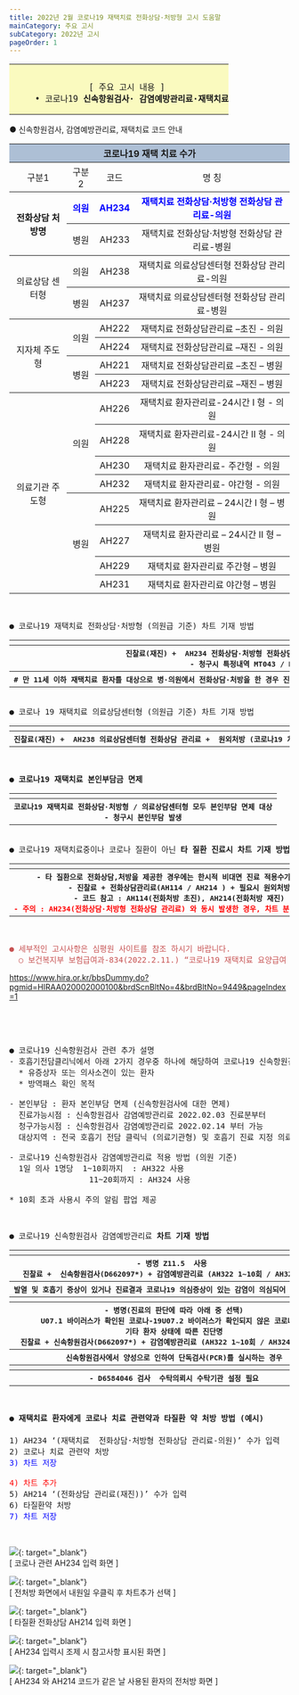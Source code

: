 ```yaml
---
title: 2022년 2월 코로나19 재택치료 전화상담·처방형 고시 도움말
mainCategory: 주요 고시
subCategory: 2022년 고시
pageOrder: 1
---
```

<table style="width:100%;">
  <tbody style="font-size:15px;background:#FAFABF">
    <tr>
     <th style="background:#FAFABF;padding:10px 0px 0px 10px;font-weight:normal">
     <br>
     <pre style="margin:0">
  [ 주요 고시 내용 ]
    • 코로나19 <span style="font-weight:bold;">신속항원검사· 감염예방관리료·재택치료</span>
     </pre>
     </th>    
    </tr>
  </tbody>
</table>


<p style="margin-bottom:0">● 신속항원검사, 감염예방관리료, 재택치료 코드 안내</p>
<table style="width:100%">
    <tr style="background:#ADBFD5">
        <th colspan="4" style="text-align:center">코로나19 재택 치료 수가</th>
    </tr>
    <tr>
        <th style="font-weight:normal;text-align:center">구분1</th>
        <th style="font-weight:normal;text-align:center">구분2</th>
        <th style="font-weight:normal;text-align:center">코드</th>
        <th style="font-weight:normal;text-align:center">명       칭</th>
    </tr>
    <tr>
        <th rowspan="2">전화상담 처방명</th>
        <th style="color:blue">의원</th>
        <th style="color:blue">AH234</th>
        <th style="color:blue">재택치료 전화상담·처방형 전화상담 관리료-의원</th>
    </tr>
    <tr>
        <th style="font-weight:normal">병원</th>
        <th style="font-weight:normal">AH233</th>
        <th style="font-weight:normal">재택치료 전화상담·처방형 전화상담 관리료-병원</th>
    </tr>
    <tr>
        <th rowspan="2" style="font-weight:normal">의료상담 센터형</th>
        <th style="font-weight:normal">의원</th>
        <th style="font-weight:normal">AH238</th>
        <th style="font-weight:normal">재택치료 의료상담센터형 전화상담 관리료-의원</th>
    </tr>
    <tr>
        <th style="font-weight:normal">병원</th>
        <th style="font-weight:normal">AH237</th>
        <th style="font-weight:normal">재택치료 의료상담센터형 전화상담 관리료-병원</th>
    </tr>
    <tr>
        <th rowspan="4" style="font-weight:normal">지자체 주도형</th>
        <th rowspan="2" style="font-weight:normal">의원</th>
        <th style="font-weight:normal">AH222</th>
        <th style="font-weight:normal">재택치료 전화상담관리료 –초진 - 의원</th>
    </tr>
    <tr>
        <th style="font-weight:normal">AH224</th>
        <th style="font-weight:normal">재택치료 전화상담관리료 –재진 - 의원</th>
    </tr>
    <tr>
        <th rowspan="2" style="font-weight:normal">병원</th>
        <th style="font-weight:normal">AH221</th>
        <th style="font-weight:normal">재택치료 전화상담관리료 –초진 – 병원</th>
    </tr>
    <tr>
        <th style="font-weight:normal">AH223</th>
        <th style="font-weight:normal">재택치료 전화상담관리료 –재진 – 병원</th>
    </tr>
    <tr>
        <th rowspan="8" style="font-weight:normal">의료기관 주도형</th>
        <th rowspan="4" style="font-weight:normal">의원</th>
        <th style="font-weight:normal">AH226</th>
        <th style="font-weight:normal">재택치료 환자관리료-24시간 I 형 - 의원</th>
    </tr>
    <tr>
        <th style="font-weight:normal">AH228</th>
        <th style="font-weight:normal">재택치료 환자관리료-24시간 II 형 - 의원</th>
    </tr>
    <tr>
        <th style="font-weight:normal">AH230</th>
        <th style="font-weight:normal">재택치료 환자관리료- 주간형 - 의원</th>
    </tr>
    <tr>
        <th style="font-weight:normal">AH232</th>
        <th style="font-weight:normal">재택치료 환자관리료- 야간형 - 의원</th>
    </tr>
    <tr>
        <th rowspan="4" style="font-weight:normal">병원</th>
        <th style="font-weight:normal">AH225</th>
        <th style="font-weight:normal">재택치료 환자관리료 – 24시간 I 형 – 병원</th>
    </tr>
    <tr>
        <th style="font-weight:normal">AH227</th>
        <th style="font-weight:normal">재택치료 환자관리료 – 24시간 II 형 – 병원</th>
    </tr>
    <tr>
        <th style="font-weight:normal">AH229</th>
        <th style="font-weight:normal">재택치료 환자관리료 주간형 – 병원</th>
    </tr>
    <tr>
        <th style="font-weight:normal">AH231</th>
        <th style="font-weight:normal">재택치료 환자관리료 야간형 – 병원</th>
    </tr>
</table>
<br/>

<pre style="margin-bottom:0">
● 코로나19 재택치료 전화상담·처방형 (의원급 기준) 차트 기재 방법
</pre>
<table style="width:100%">
    <tr>
        <th>
            <a href="/images//docs/main13/sub22/page1_1.png" target="_blank"><img src="/images//docs/main13/sub22/page1_1.png" alt=""/> 
            </a>
        </th>
    </tr>
    <tr>
        <th>
<pre style="margin:0">
진찰료(재진) +  AH234 전화상담·처방형 전화상담 관리료  + 원외처방 (코로나19 치료목적 약품)
- 청구시 특정내역 MT043 / MX999 / JX999 자동 수록됨
</pre>
        </th>
    </tr>
    <tr>
        <th>
<pre style="margin:0">
<span style="font-weight:bold"># 만 11세 이하 재택치료 환자를 대상으로 병·의원에서 전화상담·처방</span>을 한 경우 진찰료는 <span style="font-weight:bold">1일 2회까지 산정가능</span> (전화상담 관리료는 진찰료 산정과 동일한 횟수 산정)
</pre>
        </th>
    </tr>
</table>
<br/>

<pre style="margin:0;">
● 코로나 19 재택치료 의료상담센터형 (의원급 기준) 차트 기재 방법
</pre>
<table style="width:100%">
    <tr>
        <th>
            <a href="/images//docs/main13/sub22/page1_2.png" target="_blank"><img src="/images//docs/main13/sub22/page1_2.png" alt=""/> 
            </a>
        </th>
    </tr>
    <tr>
        <th>
<pre style="margin:0">
진찰료(재진) +  AH238 의료상담센터형 전화상담 관리료 +  원외처방 (코로나19 치료목적 약품)
</pre>
        </th>
    </tr>
</table>
<br/>

<pre style="margin-bottom:0;font-weight:bold">
● 코로나19 재택치료 본인부담금 면제
</pre>
<table style="width:100%">
    <tr>
        <th>
            <a href="/images//docs/main13/sub22/page1_3.png" target="_blank"><img src="/images//docs/main13/sub22/page1_3.png" alt=""/> 
            </a>
        </th>
    </tr>
    <tr>
        <th>
<pre style="margin:0">
코로나19 재택치료 전화상담·처방형 / 의료상담센터형 모두 본인부담 면제 대상
<span style="font-weight:bold">- 청구시 본인부담 발생</span>
</pre>
        </th>
    </tr>
</table>
<br/>

<pre style="margin:0;">
● 코로나19 재택치료중이나 코로나 질환이 아닌 <span style="font-weight:bold">타 질환 진료시 차트 기재 방법</span>
</pre>
<table style="width:100%">
    <tr>
        <th>
            <a href="/images//docs/main13/sub22/page1_4.png" target="_blank"><img src="/images//docs/main13/sub22/page1_4.png" alt=""/> 
            </a>
        </th>
    </tr>
    <tr>
        <th>
<pre style="margin:0">
<span style="font-weight:bold">- 타 질환으로 전화상담,처방을 제공한 경우에는 한시적 비대면 진료 적용수가를 산정함</span>
- 진찰료 + 전화상담관리료(AH114 / AH214 ) + 필요시 원외처방
<span style="font-weight:bold">- 코드 참고 : AH114(전화처방 초진), AH214(전화처방 재진)</span>
<span style="font-weight:bold;color:red">- 주의 : AH234(전화상담·처방형 전화상담 관리료) 와 동시 발생한 경우, 차트 분리하여 각각 기재</span>
</pre>
        </th>
    </tr>
</table>
<br/>

<pre style="margin-bottom:0;color:#C75252">
● 세부적인 고시사항은 심평원 사이트를 참조 하시기 바랍니다.  
  ○ 보건복지부 보험급여과-834(2022.2.11.) “코로나19 재택치료 요양급여 적용기준 및 청구방법 안내”  
</pre>
<a  href="https://www.hira.or.kr/bbsDummy.do?pgmid=HIRAA020002000100&brdScnBltNo=4&brdBltNo=9449&pageIndex=1" target="_blank">https://www.hira.or.kr/bbsDummy.do?pgmid=HIRAA020002000100&brdScnBltNo=4&brdBltNo=9449&pageIndex=1</a>
<br/>
<br/>

<pre style="margin-top:60px">
● 코로나19 신속항원검사 관련 추가 설명
- 호흡기전담클리닉에서 아래 2가지 경우중 하나에 해당하여 코로나19 신속항원검사를 실시한 경우
  * 유증상자 또는 의사소견이 있는 환자
  * 방역패스 확인 목적

- 본인부담 : 환자 본인부담 면제 (신속항원검사에 대한 면제)
  진료가능시점 : 신속항원검사 감염예방관리료 2022.02.03 진료분부터
  청구가능시점 : 신속항원검사 감염예방관리료 2022.02.14 부터 가능
  대상지역 : 전국 호흡기 전담 클릭닉 (의료기관형) 및 호흡기 진료 지정 의료기관

- 코로나19 신속항원검사 감염예방관리료 적용 방법 (의원 기준)
  1일 의사 1명당  1~10회까지  : AH322 사용
                 11~20회까지 : AH324 사용  

* 10회 초과 사용시 주의 알림 팝업 제공
</pre>
<br/>

<pre style="margin-bottom:0">
● 코로나19 신속항원검사 감염예방관리료 <span style="font-weight:bold">차트 기재 방법</span>
</pre>
<table style="width:100%">
    <tr>
        <th>
            <a href="/images//docs/main13/sub22/page1_5.png" target="_blank"><img src="/images//docs/main13/sub22/page1_5.png" alt=""/> 
            </a>
        </th>
    </tr>
    <tr>
        <th>
<pre style="margin:0">
 - 병명 Z11.5  사용  
 진찰료 +  신속항원검사(D662097*) + 감염예방관리료 (AH322 1~10회 / AH324 11회~ )
</pre>
        </th>
    </tr>
    <tr>
        <th>
<pre style="margin:0">
발열 및 호흡기 증상이 있거나 진료결과 코로나19 의심증상이 있는 감염이 의심되어 실시하는 경우
</pre>
        </th>
    </tr>
    <tr>
        <th>
            <a href="/images//docs/main13/sub22/page1_6.png" target="_blank"><img src="/images//docs/main13/sub22/page1_6.png" alt=""/> 
            </a>
        </th>
    </tr>
    <tr>
        <th>
<pre style="margin:0">
- 병명(진료의 판단에 따라 아래 중 선택)
U07.1 바이러스가 확인된 코로나-19U07.2 바이러스가 확인되지 않은 코로나-19
기타 환자 상태에 따른 진단명
 진찰료 + 신속항원검사(D662097*) + 감염예방관리료 (AH322 1~10회 / AH324 11회~ )  
</pre>
        </th>
    </tr>
    <tr>
        <th>
<pre style="margin:0">
신속항원검사에서 양성으로 인하여 단독검사(PCR)를 실시하는 경우
</pre>
        </th>
    </tr>
    <tr>
        <th>
            <a href="/images//docs/main13/sub22/page1_7.png" target="_blank"><img src="/images//docs/main13/sub22/page1_7.png" alt=""/> 
            </a>
        </th>
    </tr>
    <tr>
        <th>
<pre style="margin:0">
- D6584046 검사  수탁의뢰시 수탁기관 설정 필요
</pre>
        </th>
    </tr>
</table>
<br/>

<pre style="margin-bottom:20px">
<span style="font-weight:bold">● 재택치료 환자에게 코로나 치료 관련약과 타질환 약 처방 방법 (예시)</span>
</pre>
<pre>
1) AH234 ‘(재택치료  전화상담·처방형 전화상담 관리료-의원)’ 수가 입력
2) 코로나 치료 관련약 처방
<span style="color:blue">3) 차트 저장</span>

<span style="color:red">4) 차트 추가</span>
5) AH214 ‘(전화상담 관리료(재진))’ 수가 입력
6) 타질환약 처방
<span style="color:blue">7) 차트 저장</span>
</pre>
<br/>

[![](/images/{{page.url}}_8.png)](/images/{{page.url}}_8.png){: target="_blank"}  
[ 코로나 관련 AH234 입력 화면 ]

[![](/images/{{page.url}}_9.png)](/images/{{page.url}}_9.png){: target="_blank"}  
[ 전처방 화면에서 내원일 우클릭 후 차트추가 선택 ]

[![](/images/{{page.url}}_10.png)](/images/{{page.url}}_10.png){: target="_blank"}  
[ 타질환 전화상담 AH214 입력 화면 ]

[![](/images/{{page.url}}_11.png)](/images/{{page.url}}_11.png){: target="_blank"}  
[ AH234 입력시 조제 시 참고사항 표시된 화면 ]

[![](/images/{{page.url}}_12.png)](/images/{{page.url}}_12.png){: target="_blank"}  
[ AH234 와 AH214 코드가 같은 날 사용된 환자의 전처방 화면 ]